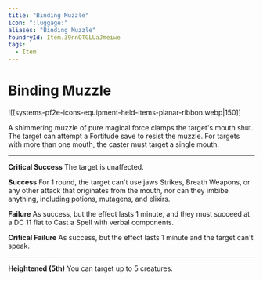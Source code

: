 ```yaml
---
title: "Binding Muzzle"
icon: ":luggage:"
aliases: "Binding Muzzle"
foundryId: Item.39nnOTGLUaJmeiwe
tags:
  - Item
---
```


# Binding Muzzle
![[systems-pf2e-icons-equipment-held-items-planar-ribbon.webp|150]]

A shimmering muzzle of pure magical force clamps the target's mouth shut. The target can attempt a Fortitude save to resist the muzzle. For targets with more than one mouth, the caster must target a single mouth.

* * *

**Critical Success** The target is unaffected.

**Success** For 1 round, the target can't use jaws Strikes, Breath Weapons, or any other attack that originates from the mouth, nor can they imbibe anything, including potions, mutagens, and elixirs.

**Failure** As success, but the effect lasts 1 minute, and they must succeed at a DC 11 flat to Cast a Spell with verbal components.

**Critical Failure** As success, but the effect lasts 1 minute and the target can't speak.

* * *

**Heightened (5th)** You can target up to 5 creatures.
